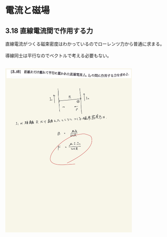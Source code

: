 <script type="text/javascript" async src="https://cdnjs.cloudflare.com/ajax/libs/mathjax/2.7.7/MathJax.js?config=TeX-MML-AM_CHTML">

</script>

<script type="text/x-mathjax-config">
 MathJax.Hub.Config({
 tex2jax: {
 inlineMath: [['$', '$'] ],
 displayMath: [ ['$$','$$'], ["\\[","\\]"] ]
 }
 });
</script>

# 電流と磁場
## 3.18 直線電流間で作用する力

直線電流がつくる磁束密度はわかっているのでローレンツ力から普通に求まる。
<br>
<br>
導線同士は平行なのでベクトルで考える必要もない。
<br>
<br>

<img width="400" alt="electromagnetism-125" src="./images/ecmf-18/Electromagnetism-125.jpg">